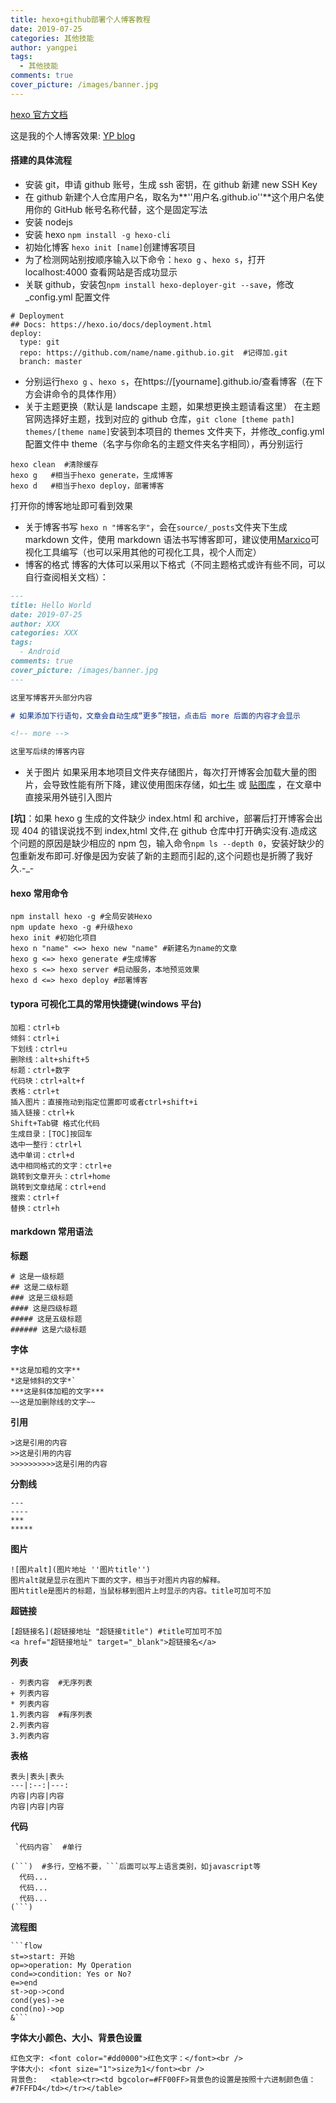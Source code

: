 ```yaml
---
title: hexo+github部署个人博客教程
date: 2019-07-25
categories: 其他技能
author: yangpei
tags:
  - 其他技能
comments: true
cover_picture: /images/banner.jpg
---
```


[hexo 官方文档](https://hexo.io/zh-cn/docs/)

这是我的个人博客效果: [YP blog](https://iloveyou11.github.io/)

<!-- more -->

#### 搭建的具体流程

- 安装 git，申请 github 账号，生成 ssh 密钥，在 github 新建 new SSH Key
- 在 github 新建个人仓库用户名，取名为**''用户名.github.io''**这个用户名使用你的 GitHub 帐号名称代替，这个是固定写法
- 安装 nodejs
- 安装 hexo `npm install -g hexo-cli`
- 初始化博客 `hexo init [name]`创建博客项目
- 为了检测网站别按顺序输入以下命令：`hexo g` 、`hexo s`，打开 localhost:4000 查看网站是否成功显示
- 关联 github，安装包`npm install hexo-deployer-git --save`，修改\_config.yml 配置文件

```
# Deployment
## Docs: https://hexo.io/docs/deployment.html
deploy:
  type: git
  repo: https://github.com/name/name.github.io.git  #记得加.git
  branch: master
```

- 分别运行`hexo g` 、`hexo s`，在https://[yourname].github.io/查看博客（在下方会讲命令的具体作用）
- 关于主题更换（默认是 landscape 主题，如果想更换主题请看这里）
  在主题官网选择好主题，找到对应的 github 仓库，`git clone [theme path] themes/[theme name]`安装到本项目的 themes 文件夹下，并修改\_config.yml 配置文件中 theme（名字与你命名的主题文件夹名字相同），再分别运行

```
hexo clean  #清除缓存
hexo g   #相当于hexo generate，生成博客
hexo d   #相当于hexo deploy，部署博客
```

打开你的博客地址即可看到效果

- 关于博客书写
  `hexo n "博客名字"`，会在`source/_posts`文件夹下生成 markdown 文件，使用 markdown 语法书写博客即可，建议使用[Marxico](http://marxi.co/)可视化工具编写（也可以采用其他的可视化工具，视个人而定）
- 博客的格式
  博客的大体可以采用以下格式（不同主题格式或许有些不同，可以自行查阅相关文档）：

```markdown
---
title: Hello World
date: 2019-07-25
author: XXX
categories: XXX
tags:
  - Android
comments: true
cover_picture: /images/banner.jpg
---

这里写博客开头部分内容

# 如果添加下行语句，文章会自动生成“更多”按钮，点击后 more 后面的内容才会显示

<!-- more -->

这里写后续的博客内容
```

- 关于图片
  如果采用本地项目文件夹存储图片，每次打开博客会加载大量的图片，会导致性能有所下降，建议使用图床存储，如[七牛](https://www.qiniu.com/) 或 [贴图库](http://www.tietuku.com/) ，在文章中直接采用外链引入图片

**[坑]**：如果 hexo g 生成的文件缺少 index.html 和 archive，部署后打开博客会出现 404 的错误说找不到 index,html 文件,在 github 仓库中打开确实没有.造成这个问题的原因是缺少相应的 npm 包，输入命令`npm ls --depth 0`，安装好缺少的包重新发布即可.好像是因为安装了新的主题而引起的,这个问题也是折腾了我好久.-\_-

#### hexo 常用命令

```
npm install hexo -g #全局安装Hexo
npm update hexo -g #升级hexo
hexo init #初始化项目
hexo n "name" <=> hexo new "name" #新建名为name的文章
hexo g <=> hexo generate #生成博客
hexo s <=> hexo server #启动服务，本地预览效果
hexo d <=> hexo deploy #部署博客
```

#### typora 可视化工具的常用快捷键(windows 平台)

```
加粗：ctrl+b
倾斜：ctrl+i
下划线：ctrl+u
删除线：alt+shift+5
标题：ctrl+数字
代码块：ctrl+alt+f
表格：ctrl+t
插入图片：直接拖动到指定位置即可或者ctrl+shift+i
插入链接：ctrl+k
Shift+Tab键 格式化代码
生成目录：[TOC]按回车
选中一整行：ctrl+l
选中单词：ctrl+d
选中相同格式的文字：ctrl+e
跳转到文章开头：ctrl+home
跳转到文章结尾：ctrl+end
搜索：ctrl+f
替换：ctrl+h
```

#### markdown 常用语法

**标题**

```
# 这是一级标题
## 这是二级标题
### 这是三级标题
#### 这是四级标题
##### 这是五级标题
###### 这是六级标题
```

**字体**

```
**这是加粗的文字**
*这是倾斜的文字*`
***这是斜体加粗的文字***
~~这是加删除线的文字~~
```

**引用**

```
>这是引用的内容
>>这是引用的内容
>>>>>>>>>>这是引用的内容
```

**分割线**

```
---
----
***
*****
```

**图片**

```
![图片alt](图片地址 ''图片title'')
图片alt就是显示在图片下面的文字，相当于对图片内容的解释。
图片title是图片的标题，当鼠标移到图片上时显示的内容。title可加可不加
```

**超链接**

```
[超链接名](超链接地址 "超链接title") #title可加可不加
<a href="超链接地址" target="_blank">超链接名</a>
```

**列表**

```
- 列表内容  #无序列表
+ 列表内容
* 列表内容
1.列表内容  #有序列表
2.列表内容
3.列表内容
```

**表格**

```
表头|表头|表头
---|:--:|---:
内容|内容|内容
内容|内容|内容
```

**代码**

````
 `代码内容`  #单行

(```)  #多行，空格不要，```后面可以写上语言类别，如javascript等
  代码...
  代码...
  代码...
(```)
````

**流程图**

````
```flow
st=>start: 开始
op=>operation: My Operation
cond=>condition: Yes or No?
e=>end
st->op->cond
cond(yes)->e
cond(no)->op
&```
````

**字体大小颜色、大小、背景色设置**

```
红色文字: <font color="#dd0000">红色文字：</font><br />
字体大小: <font size="1">size为1</font><br />
背景色:   <table><tr><td bgcolor=#FF00FF>背景色的设置是按照十六进制颜色值：#7FFFD4</td></tr></table>
```
